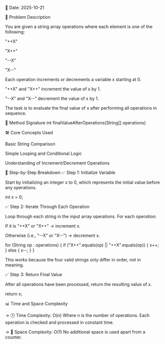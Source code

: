 📅 Date: 2025-10-21

📌 Problem Description

You are given a string array operations where each element is one of the following:

"++X"

"X++"

"--X"

"X--"

Each operation increments or decrements a variable x starting at 0.

"++X" and "X++" increment the value of x by 1.

"--X" and "X--" decrement the value of x by 1.

The task is to evaluate the final value of x after performing all operations in sequence.

🔧 Method Signature
int finalValueAfterOperations(String[] operations)

🛠 Core Concepts Used

Basic String Comparison

Simple Looping and Conditional Logic

Understanding of Increment/Decrement Operations

🔢 Step-by-Step Breakdown
✅ Step 1: Initialize Variable

Start by initializing an integer x to 0, which represents the initial value before any operations.

int x = 0;

✅ Step 2: Iterate Through Each Operation

Loop through each string in the input array operations. For each operation:

If it is "++X" or "X++" → increment x.

Otherwise (i.e., "--X" or "X--") → decrement x.

for (String op : operations) {
    if ("X++".equals(op) || "++X".equals(op)) {
        x++;
    } else {
        x--;
    }
}


This works because the four valid strings only differ in order, not in meaning.

✅ Step 3: Return Final Value

After all operations have been processed, return the resulting value of x.

return x;

📊 Time and Space Complexity

-> 🕒 Time Complexity: O(n)
Where n is the number of operations. Each operation is checked and processed in constant time.

-> 💾 Space Complexity: O(1)
No additional space is used apart from a counter.